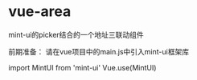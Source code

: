# vue-area
mint-ui的picker结合的一个地址三联动组件

前期准备：
请在vue项目中的main.js中引入mint-ui框架库

import MintUI from 'mint-ui'
Vue.use(MintUI)

